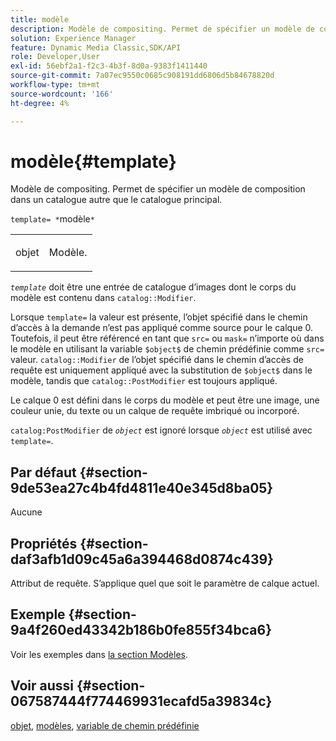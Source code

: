```yaml
---
title: modèle
description: Modèle de compositing. Permet de spécifier un modèle de composition situé dans un catalogue autre que le catalogue principal.
solution: Experience Manager
feature: Dynamic Media Classic,SDK/API
role: Developer,User
exl-id: 56ebf2a1-f2c3-4b3f-8d0a-9383f1411440
source-git-commit: 7a07ec9550c0685c908191dd6806d5b84678820d
workflow-type: tm+mt
source-wordcount: '166'
ht-degree: 4%

---
```


# modèle{#template}

Modèle de compositing. Permet de spécifier un modèle de composition dans un catalogue autre que le catalogue principal.

`template= *`modèle`*`

<table id="simpletable_DEC6F4EB460D453B8F272C98C9C8B7E5"> 
 <tr class="strow"> 
  <td class="stentry"> <p><span class="varname"> objet</span> </p> </td> 
  <td class="stentry"> <p>Modèle. </p></td> 
 </tr> 
</table>

*`template`* doit être une entrée de catalogue d’images dont le corps du modèle est contenu dans `catalog::Modifier`.

Lorsque `template=` la valeur est présente, l’objet spécifié dans le chemin d’accès à la demande n’est pas appliqué comme source pour le calque 0. Toutefois, il peut être référencé en tant que `src=` ou `mask=` n’importe où dans le modèle en utilisant la variable `$object$` de chemin prédéfinie comme `src=` valeur. `catalog::Modifier` de l’objet spécifié dans le chemin d’accès de requête est uniquement appliqué avec la substitution de `$object$` dans le modèle, tandis que `catalog::PostModifier` est toujours appliqué.

Le calque 0 est défini dans le corps du modèle et peut être une image, une couleur unie, du texte ou un calque de requête imbriqué ou incorporé.

`catalog:PostModifier` de *`object`* est ignoré lorsque *`object`* est utilisé avec `template=`.

## Par défaut {#section-9de53ea27c4b4fd4811e40e345d8ba05}

Aucune

## Propriétés {#section-daf3afb1d09c45a6a394468d0874c439}

Attribut de requête. S’applique quel que soit le paramètre de calque actuel.

## Exemple {#section-9a4f260ed43342b186b0fe855f34bca6}

Voir les exemples dans [la section Modèles](../../../../../is-api/http-ref/image-serving-api-ref/c-http-protocol-reference/c-templates/c-templates.md#concept-3cd2d2adae0e41b2979b9640244d4d3e).

## Voir aussi {#section-067587444f774469931ecafd5a39834c}

[objet](../../../../../is-api/http-ref/image-serving-api-ref/c-http-protocol-reference/c-data-types/r-object.md#reference-2591bd24548d462782c68d138ef795a0), [modèles](../../../../../is-api/http-ref/image-serving-api-ref/c-http-protocol-reference/c-templates/c-templates.md#concept-3cd2d2adae0e41b2979b9640244d4d3e), [variable de chemin prédéfinie](../../../../../is-api/http-ref/image-serving-api-ref/c-http-protocol-reference/c-syntax-and-features/r-is-http-substitution-variables.md#reference-90dc01aba44940e4acdd0c6476e7aa5a)
